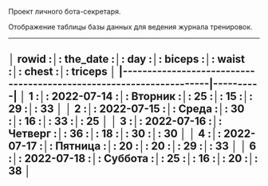 Проект личного бота-секретаря.



Отображение таблицы базы данных для ведения журнала тренировок.
_________________________________________________________________________________
│ rowid :│:  the_date  :│:   day   :│:  biceps  :│: waist :│: chest :│: triceps │
|--------------------------------------------------------------------|----------|
│ 1     :│: 2022-07-14 :│: Вторник :│: 25       :│: 15    :│: 29    :│: 33      │
│ 2     :│: 2022-07-15 :│: Среда   :│: 30       :│: 16    :│: 33    :│: 25      │
│ 3     :│: 2022-07-16 :│: Четверг :│: 36       :│: 18    :│: 30    :│: 30      │
│ 4     :│: 2022-07-17 :│: Пятница :│: 20       :│: 20    :│: 29    :│: 33      │
│ 6     :│: 2022-07-18 :│: Суббота :│: 25       :│: 16    :│: 20    :│: 38      │
---------------------------------------------------------------------------------